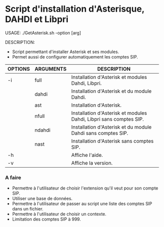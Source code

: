 # Script d'installation d'Asterisque, DAHDI et Libpri

USAGE:  ./GetAsterisk.sh -option [arg]

DESCRIPTION:
- Script permettant d'installer Asterisk et ses modules.
- Permet aussi de configurer automatiquement les comptes SIP.

| OPTIONS | ARGUMENTS | DESCRIPTION                                                        |   
| ---     | ---       | ---                                                                |
| -i      | full      | Installation d'Asterisk et modules Dahdi, Libpri.                  |
|         | dahdi     | Installation d'Asterisk et du module Dahdi.                        |
|         | ast       | Installation d'Asterisk.                                           |
|         | nfull     | Installation d'Asterisk et modules Dahdi, Libpri sans comptes SIP. |
|         | ndahdi    | Installation d'Asterisk et du module Dahdi sans comptes SIP.       |
|         | nast      | Installation d'Asterisk sans comptes SIP.                          |
| -h      |           | Affiche l'aide.                                                    |
| -v      |           | Affiche la version.                                                |

### A faire
- Permettre à l'utilisateur de choisir l'extension qu'il veut pour son compte SIP.
- Utiliser une base de données.
- Permettre à l'utilisateur de passer au script une liste des comptes SIP dans un fichier.
- Permettre à l'utilisateur de choisir un contexte.
- Limitation des comptes SIP à 999.

